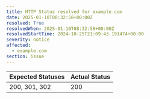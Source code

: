 ```yaml
---
title: HTTP Status resolved for example.com
date: 2025-01-10T08:32:58+00:00Z
resolved: True
resolvedWhen: 2025-01-10T08:32:58+00:00Z
resolvedStartTime: 2024-10-25T21:09:43.191474+00:00
severity: notice
affected:
  - example.com
section: issue
---
```


| Expected Statuses | Actual Status  |
|-------------------|----------------|
| 200, 301, 302 | 200 |
